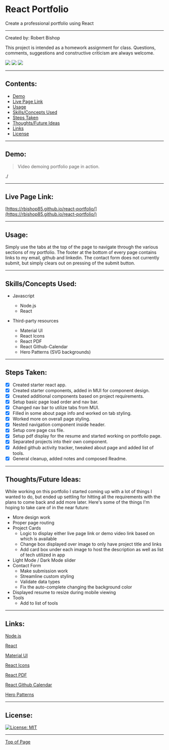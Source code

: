 # React Portfolio

Create a professional portfolio using React

---

Created by: Robert Bishop

This project is intended as a homework assignment for class.  Questions, comments, suggestions and constructive criticism are always welcome.

<a href="mailto: rbishop85@gmail.com"><img src="https://img.shields.io/badge/Gmail-D14836?style=for-the-badge&logo=gmail&logoColor=white"></a>
<a href="https://github.com/rbishop85" target="_blank"><img src="	https://img.shields.io/badge/GitHub-100000?style=for-the-badge&logo=github&logoColor=white"></a>
<a href="https://www.linkedin.com/in/robert-m-bishop/" target="_blank"><img src="https://img.shields.io/badge/LinkedIn-0077B5?style=for-the-badge&logo=linkedin&logoColor=white"></a>

---

## Contents:
* [Demo](#demo)
* [Live Page Link](#live-page-link)
* [Usage](#usage)
* [Skills/Concepts Used](#skillsconcepts-used)
* [Steps Taken](#steps-taken)
* [Thoughts/Future Ideas](#thoughtsfuture-ideas)
* [Links](#links)
* [License](#license)

---

## Demo:

> Video demoing portfolio page in action.

./

---

## Live Page Link:

[https://rbishop85.github.io/react-portfolio/](https://rbishop85.github.io/react-portfolio/)

---

## Usage:

Simply use the tabs at the top of the page to navigate through the various sections of my portfolio.  The footer at the bottom of every page contains links to my email, github and linkedin.  The contact form does not currently submit, but simply clears out on pressing of the submit button.

---

## Skills/Concepts Used:

* Javascript
  - Node.js
  - React

* Third-party resources
  - Material UI
  - React Icons
  - React PDF
  - React Github-Calendar
  - Hero Patterns (SVG backgrounds)

---

## Steps Taken:

- [x] Created starter react app.
- [x] Created starter components, added in MUI for component design.
- [x] Created additional components based on project requirements.
- [x] Setup basic page load order and nav bar.
- [x] Changed nav bar to utilize tabs from MUI.
- [x] Filled in some about page info and worked on tab styling.
- [x] Worked more on overall page styling.
- [x] Nested navigation component inside header.
- [x] Setup core page css file.
- [x] Setup pdf display for the resume and started working on portfolio page.
- [x] Separated projects into their own component.
- [x] Added github activity tracker, tweaked about page and added list of tools.
- [x] General cleanup, added notes and composed Readme.

---

## Thoughts/Future Ideas:

While working on this portfolio I started coming up with a lot of things I wanted to do, but ended up settling for hitting all the requirements with the plans to come back and add more later. Here's some of the things I'm hoping to take care of in the near future:
- More design work
- Proper page routing
- Project Cards
    - Logic to display either live page link or demo video link based on which is available
    - Change box displayed over image to only have project title and links
    - Add card box under each image to host the description as well as list of tech utilized in app
- Light Mode / Dark Mode slider
- Contact Form
    - Make submission work
    - Streamline custom styling
    - Validate data types
    - Fix the auto-complete changing the background color
- Displayed resume to resize during mobile viewing
- Tools
    - Add to list of tools

---

## Links:

<a href="https://nodejs.org/en/" target="_blank">Node.js</a>

<a href="https://reactjs.org/" target="_blank">React</a>

<a href="https://mui.com/" target="_blank">Material UI</a>

<a href="https://www.npmjs.com/package/react-icons" target="_blank">React Icons</a>

<a href="https://www.npmjs.com/package/react-pdf" target="_blank">React PDF</a>

<a href="https://www.npmjs.com/package/react-github-calendar" target="_blank">React Github Calendar</a>

<a href="https://heropatterns.com/" target="_blank">Hero Patterns</a>

---

## License:


[![License: MIT](https://img.shields.io/badge/License-MIT-yellow.svg)](https://opensource.org/licenses/MIT)

---

[Top of Page](#employee-tracker)
